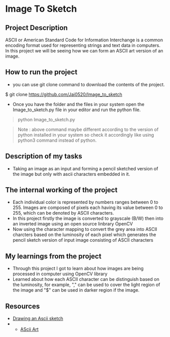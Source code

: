 # Image To Sketch

## Project Description
ASCII or American Standard Code for Information Interchange is a common encoding format used for representing strings and text data in computers.
In this project we will be seeing how we can form an ASCII art version of an image.

## How to run the project
* you can use git clone command to download the contents of the project.

$ git clone https://github.com/Jai0520/Image_to_sketch

* Once you have the folder and the files in your system open the Image_to_sketch.py file in your editor and run the python file.

> python Image_to_sketch.py

> Note : above command maybe different according to the version of python installed in your system so check it accordingly like using python3 command instead of python.

## Description of my tasks
* Taking an image as an input and forming a pencil sketched version of the image but only with ascii characters embedded in it.

## The internal working of the project
* Each individual color is represented by numbers ranges between 0 to 255. Images are composed of pixels each having its value between 0 to 255, which can be denoted by ASCII characters.
* In this project firstly the image is converted to grayscale (B/W) then into an inverted image using an open source linbrary OpenCV
* Now using the character mapping to convert the grey area into ASCII charcters based on the luminosity of each pixel which generates the pencil sketch version of input image consisting of ASCII characters

## My learnings from the project
* Through this project I got to learn about how images are being processed in computer using OpenCV library
* Learned about how each ASCII character can be distinguish based on the luminosity, for example, "," can be used to cover the light region of the image and "$" can be used in darker region if the image.

## Resources
* [Drawing an Ascii sketch](https://blog.waffles.space/2017/03/01/ascii-sketch/#fnref:2)
* * [AScii Art](https://en.wikipedia.org/wiki/ASCII_art#Types_and_styles)
